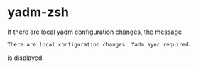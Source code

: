 # yadm-zsh

If there are local yadm configuration changes, the message

```
There are local configuration changes. Yadm sync required.
```

is displayed.
